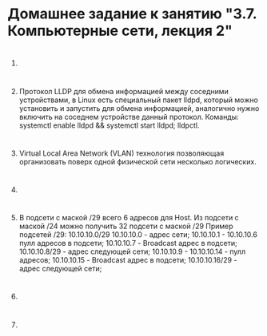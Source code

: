 # Домашнее задание к занятию "3.7. Компьютерные сети, лекция 2"
#
1.  
#
2.  Протокол LLDP для обмена информацией между соседними устройствами, в Linux есть специальный пакет lldpd, который можно         установить и запустить для обмена информацией, аналогично нужно включить на соседнем устройстве данный протокол.
    Команды: systemctl enable lldpd && systemctl start lldpd; lldpctl.
#
3.  Virtual Local Area Network (VLAN) технология позволяющая организовать поверх одной физической сети несколько логических.
    
#
4. 
#
5.  В подсети с маской /29 всего 6 адресов для Host. Из подсети с маской /24 можно получить 32 подсети с маской /29
    Пример подсетей /29: 10.10.10.0/29 10.10.10.0 - адрес сети; 10.10.10.1 - 10.10.10.6 пулл адресов в подсети; 
    10.10.10.7 - Broadcast адрес в подсети; 10.10.10.8/29 - адрес следующей сети; 10.10.10.9 - 10.10.10.14 - пулл адресов;
    10.10.10.15 - Broadcast адрес в подсети; 10.10.10.16/29 - адрес следующей сети; 
#
6.  
#
7.  


